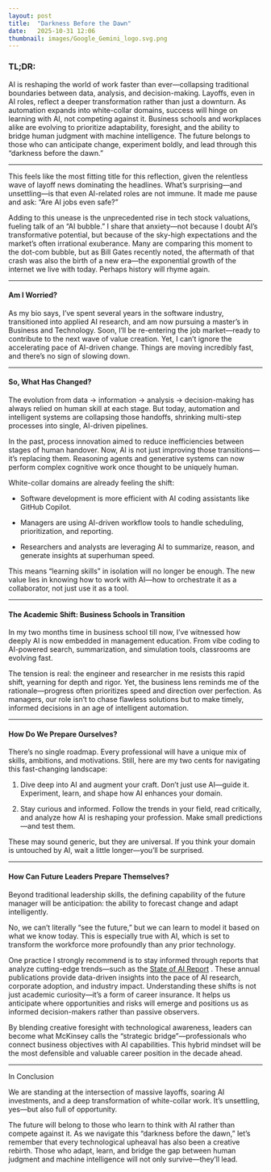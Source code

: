 ```yaml
---
layout: post
title:  "Darkness Before the Dawn"
date:   2025-10-31 12:06
thumbnail: images/Google_Gemini_logo.svg.png
---
```


### TL;DR:

AI is reshaping the world of work faster than ever—collapsing traditional boundaries between data, analysis, and decision-making. Layoffs, even in AI roles, reflect a deeper transformation rather than just a downturn. As automation expands into white-collar domains, success will hinge on learning with AI, not competing against it. Business schools and workplaces alike are evolving to prioritize adaptability, foresight, and the ability to bridge human judgment with machine intelligence. The future belongs to those who can anticipate change, experiment boldly, and lead through this “darkness before the dawn.”

---

This feels like the most fitting title for this reflection, given the relentless wave of layoff news dominating the headlines. What’s surprising—and unsettling—is that even AI-related roles are not immune. It made me pause and ask: “Are AI jobs even safe?”

Adding to this unease is the unprecedented rise in tech stock valuations, fueling talk of an “AI bubble.” I share that anxiety—not because I doubt AI’s transformative potential, but because of the sky-high expectations and the market’s often irrational exuberance. Many are comparing this moment to the dot-com bubble, but as Bill Gates recently noted, the aftermath of that crash was also the birth of a new era—the exponential growth of the internet we live with today. Perhaps history will rhyme again.

---
#### Am I Worried?

As my bio says, I’ve spent several years in the software industry, transitioned into applied AI research, and am now pursuing a master’s in Business and Technology. Soon, I’ll be re-entering the job market—ready to contribute to the next wave of value creation. Yet, I can’t ignore the accelerating pace of AI-driven change. Things are moving incredibly fast, and there’s no sign of slowing down.

---
#### So, What Has Changed?

The evolution from data → information → analysis → decision-making has always relied on human skill at each stage. But today, automation and intelligent systems are collapsing those handoffs, shrinking multi-step processes into single, AI-driven pipelines.

In the past, process innovation aimed to reduce inefficiencies between stages of human handover. Now, AI is not just improving those transitions—it’s replacing them. Reasoning agents and generative systems can now perform complex cognitive work once thought to be uniquely human.

White-collar domains are already feeling the shift:

* Software development is more efficient with AI coding assistants like GitHub Copilot.

* Managers are using AI-driven workflow tools to handle scheduling, prioritization, and reporting.

* Researchers and analysts are leveraging AI to summarize, reason, and generate insights at superhuman speed.

This means “learning skills” in isolation will no longer be enough. The new value lies in knowing how to work with AI—how to orchestrate it as a collaborator, not just use it as a tool.

---
#### The Academic Shift: Business Schools in Transition

In my two months time in business school till now, I’ve witnessed how deeply AI is now embedded in management education. From vibe coding to AI-powered search, summarization, and simulation tools, classrooms are evolving fast.

The tension is real: the engineer and researcher in me resists this rapid shift, yearning for depth and rigor. Yet, the business lens reminds me of the rationale—progress often prioritizes speed and direction over perfection. As managers, our role isn’t to chase flawless solutions but to make timely, informed decisions in an age of intelligent automation.

---

#### How Do We Prepare Ourselves?

There’s no single roadmap. Every professional will have a unique mix of skills, ambitions, and motivations. Still, here are my two cents for navigating this fast-changing landscape:

1. Dive deep into AI and augment your craft. Don’t just use AI—guide it. Experiment, learn, and shape how AI enhances your domain.

2. Stay curious and informed. Follow the trends in your field, read critically, and analyze how AI is reshaping your profession. Make small predictions—and test them.

These may sound generic, but they are universal. If you think your domain is untouched by AI, wait a little longer—you’ll be surprised.

---

#### How Can Future Leaders Prepare Themselves?

Beyond traditional leadership skills, the defining capability of the future manager will be anticipation: the ability to forecast change and adapt intelligently.

No, we can’t literally “see the future,” but we can learn to model it based on what we know today. This is especially true with AI, which is set to transform the workforce more profoundly than any prior technology.

One practice I strongly recommend is to stay informed through reports that analyze cutting-edge trends—such as the [State of AI Report](https://www.stateof.ai/)
. These annual publications provide data-driven insights into the pace of AI research, corporate adoption, and industry impact. Understanding these shifts is not just academic curiosity—it’s a form of career insurance. It helps us anticipate where opportunities and risks will emerge and positions us as informed decision-makers rather than passive observers.

By blending creative foresight with technological awareness, leaders can become what McKinsey calls the “strategic bridge”—professionals who connect business objectives with AI capabilities. This hybrid mindset will be the most defensible and valuable career position in the decade ahead.

----

In Conclusion

We are standing at the intersection of massive layoffs, soaring AI investments, and a deep transformation of white-collar work. It’s unsettling, yes—but also full of opportunity.

The future will belong to those who learn to think with AI rather than compete against it. As we navigate this “darkness before the dawn,” let’s remember that every technological upheaval has also been a creative rebirth. Those who adapt, learn, and bridge the gap between human judgment and machine intelligence will not only survive—they’ll lead.
